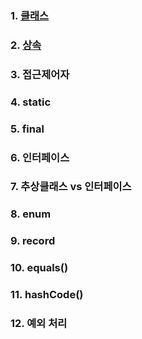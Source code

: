 ### 1. [클래스](/week01/jongwon/종원클래스.md)
### 2. [상속](https://23jw.tistory.com/84)
### 3. 접근제어자
### 4. static
### 5. final
### 6. 인터페이스
### 7. 추상클래스 vs 인터페이스
### 8. enum
### 9. record
### 10. equals()
### 11. hashCode()
### 12. 예외 처리
